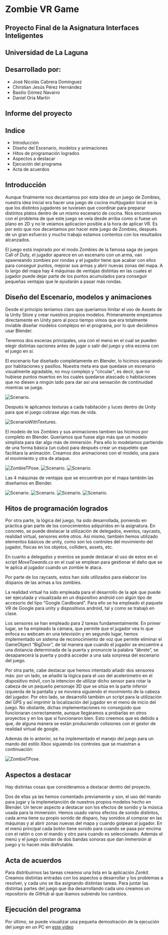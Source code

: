 # Zombie VR Game

## Proyecto Final de la Asignatura Interfaces Inteligentes 
## Universidad de La Laguna
## Desarrollado por:
  * José Nicolás Cabrera Domínguez
  * Chirstian Jesús Pérez Hernández
  * Basilio Gómez Navarro
  * Daniel Oria Martín

## Informe del proyecto

## Indice
  * Introducción
  * Diseño del Escenario, modelos y animaciones
  * Hitos de programación logrados
  * Aspectos a destacar
  * Ejecución del programa
  * Acta de acuerdos

## Introducción
Aunque finalmente nos decantamos por esta idea de un juego de Zombies, nuestra idea inicial era hacer una juego de cocina multijugador local en la que los distintos jugadores se tuviesen que coordinar para preparar distintos platos dentro de un mismo escenario de cocina. Nos encontramos con el problema de que este juego se veía desde arriba como si fuese un plano en 2D y no le veíamos aplicacion posible a la hora de aplicar VR. Es por esto que nos decantamos por hacer este juego de Zombies, después de un gran esfuerzo y mucho trabajo estamos contentos con los resultados alcanzados.

El juego está inspirado por el modo Zombies de la famosa saga de juegos Call of Duty, el jugador aparece en un escenario con un arma, van spawneando zombies por rondas y el jugador tiene que acabar con ellos para conseguir puntos, mejorar sus armas y abrir nuevas zonas del mapa. A lo largo del mapa hay 4 máquinas de ventajas distintas en las cuales el jugador puede dejar parte de los puntos acumulados para conseguir pequeñas ventajas que le ayudarán a pasar más rondas.

## Diseño del Escenario, modelos y animaciones
Desde el principio teníamos claro que queríamos limitar el uso de Assets de la Unity Store y crear nuestros propios modelos. Primeramente empezamos directamente en Unity pero al poco tiempo vimos que era totalmente inviable diseñar modelos complejos en el programa, por lo que decidimos usar Blender.

Tenemos dos escenas principales, una con el menú en el cual se pueden elegir distintas opciones antes de jugar o salir del juego y otra escena con el juego en sí.

El escenario fue diseñado completamente en Blender, lo hicimos separando por habitaciones y pasillos. Nuestra meta era que quedase un escenario visualmente agradable, no muy complejo y "circular", es decir, que no hubiese puntos muertos en los cuales quedarse atascado o habitaciones que no diesen a ningún lado para dar así una sensación de continuidad mientras se juega. 

![Scenario.](img/Scenario.PNG "Scenario.")

Después le aplicamos texturas a cada habitación y luces dentro de Unity para que el juego cobrase algo mas de vida.

![ScenarioWithTextures.](img/ScenarioWithTextures.PNG "ScenarioWithTextures.")

El modelo de los Zombies y sus animaciones tambien las hicimos por completo en Blender. Queríamos que fuese algo más que un modelo simplista para dar algo más de immersión. Para ello lo modelamos partiendo de una forma básica (un cubo) para después crear un esqueleto que facilitara la animación. Creamos dos animaciones con el modelo, una para el movimiento y otra de ataque.

![ZombieTPose.](img/songuiTPose.PNG "ZombieTPose.")
![Scenario.](img/zombieWalk.gif "Scenario.")
![Scenario.](img/zombieAttack.gif "Scenario.")

Las 4 máquinas de ventajas que se encuentran por el mapa también las diseñamos en Blender. 

![Scenario.](img/quickRevive.gif "Scenario.")
![Scenario.](img/jug.gif "Scenario.")
![Scenario.](img/speedCola.gif "Scenario.")
![Scenario.](img/doubleTap.gif "Scenario.")

## Hitos de programación logrados

Por otra parte, la lógica del juego, ha sido desarrollada, poniendo en práctica gran parte de los conocimientos adquiridos en la asignatura. En concreto, se puede destacar la utilización de delegados, eventos, raycasts, realidad virtual, sensores entre otros.  Así mismo, también hemos utilizado elementos básicos de unity, como son los controles del movimiento del jugador, físicas en los objetos, colliders, assets, etc.

En cuanto a delegados y eventos se puede destacar el uso de estos en el script *MoveTowards.cs* en el cual se emplean para gestionar el daño que se le aplica al jugador cuando un zombie le ataca.

Por parte de los raycasts, estos han sido utilizados para elaborar los disparos de las armas a los zombies.

La realidad virtual ha sido empleada para el desarrollo de la apk que puede ser ejecutada y visualizada en un dispositivo android con algún tipo de accesorio del tipo “Google Cardboard”. Para ello se ha empleado el paquete VR de Google para unity y dispositivos android, tal y como se trabajó en clase.

Los sensores se han empleado para 2 tareas fundamentalmente. En primer lugar, se ha empleado la cámara, que permite que el jugador vea lo que enfoca su webcam en una televisión y en segundo lugar, hemos implementado un sistema de reconocimiento de voz que permite eliminar el GameObject “BigDoor”, de tal manera que cuando el jugador se encuentre a una distancia determinada de la puerta y pronuncie la palabra “ábrete”, se desaparecerá la puerta y podrá acceder a una sala sorpresa del escenario del juego.

Por otra parte, cabe destacar que hemos intentado añadir dos sensores más: por un lado, se añadió la lógica para el uso del acelerómetro en el dispositivo móvil, con la intencíon de utilizar dicho sensor para rotar la cabeza de un pequeño personaje 3D que se sitúa en la parte inferior izquierda de la pantalla y se moviera siguiendo el movimiento de la cabeza del jugador. Por otro lado, se desarrolló también un script para la utilización del GPS y así imprimir la localización del jugador en el menú de inicio del juego. No obstante, dichas implementaciones no conseguido que funcionaran correctamente, aunque llegáramos a probarlas en otros proyectos y en los que sí funcionaron bien. Esto creemos que es debido a que, de alguna manera se están produciendo colisiones con el gestor de realidad virtual de google. 

Además de lo anterior, se ha implementado el manejo del juego para un mando del estilo Xbox siguiendo los controles que se muestran a continuación:

![ZombieTPose.](img/controls.jpg "ZombieTPose.")

## Aspectos a destacar
Hay distintas cosas que consideramos a destacar dentro del proyecto.

Dos de ellas ya las hemos comentado previamente y son, el uso del mando para jugar y la implemetanción de nuestros propios modelos hecho en Blender.
Un tercer aspecto a destacar son los efectos de sonido y la música usada para la immersión. Hemos usado varios efectos de sonido distintos, cada arma tiene su propio sonido de disparo, hay sonidos al comprar en las máquinas y al abrir zonas nuevas del mapa y cuando golpean al jugador. En el menú principal cada botón tiene sonido para cuando se pasa por encima con el ratón o con el mando y otro para cuando es seleccionado.
Además el menú y el juego constan de dos bandas sonoras que dan immersión al juego y lo hacen más disfrutable. 

## Acta de acuerdos

Para distribuirnos las tareas creamos una lista en la aplicación *Zenkit*. Creamos distintas entradas con los aspectos a desarrollar y los problemas a resolver, y cada uno se iba asignando distintas tareas. Para juntar las distintas partes del juego que iba desarrollando cada uno creamos un repositorio de *GitHub* al que ibamos subiendo los cambios.

## Ejecución del programa

Por último, se puede visualizar una pequeña demostración de la ejecución del juego en un PC en [este vídeo](https://www.youtube.com/watch?v=LPc7DA-6_7I&feature=emb_logo)



